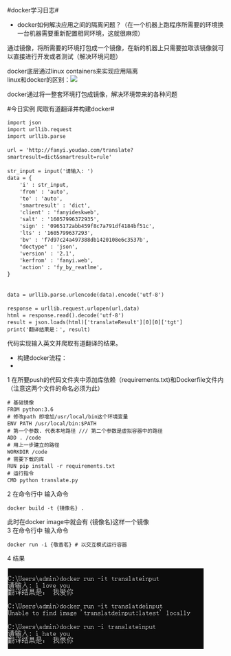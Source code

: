 #docker学习日志#
- docker如何解决应用之间的隔离问题？（在一个机器上跑程序所需要的环境换一台机器需要重新配置相同环境，这就很麻烦）  
  
通过镜像，将所需要的环境打包成一个镜像，在新的机器上只需要拉取该镜像就可以直接进行开发或者测试（解决环境问题）  

docker底层通过linux containers来实现应用隔离  
linux和docker的区别：![](https://pic2.zhimg.com/v2-a17759859f1e5c8bc9657d641b68fcc1_r.jpg)

docker通过将一整套环境打包成镜像，解决环境带来的各种问题

#今日实例 爬取有道翻译并构建docker#

    import json
	import urllib.request
	import urllib.parse
	
	url = 'http://fanyi.youdao.com/translate?smartresult=dict&smartresult=rule'
	
	str_input = input('请输入: ')
	data = {
	    'i' : str_input,
	    'from' : 'auto',
	    'to' : 'auto',
	    'smartresult' : 'dict',
	    'client' : 'fanyideskweb',
	    'salt' : '16057996372935',
	    'sign' : '0965172abb459f8c7a791df4184bf51c',
	    'lts' : '1605799637293',
	    'bv' : 'f7d97c24a497388db1420108e6c3537b',
	    "doctype" : 'json',
	    'version' : '2.1',
	    'kerfrom' : 'fanyi.web',
	    'action' : 'fy_by_reatlme',
	}
	
	
	data = urllib.parse.urlencode(data).encode('utf-8')
	
	response = urllib.request.urlopen(url,data)
	html = response.read().decode('utf-8')
	result = json.loads(html)['translateResult'][0][0]['tgt']
	print('翻译结果是：', result)
代码实现输入英文并爬取有道翻译的结果。

- 构建docker流程：  
-
1 在所要push的代码文件夹中添加库依赖（requirements.txt)和Dockerfile文件内（注意这两个文件的命名必须为此） 

    # 基础镜像
	FROM python:3.6
	# 修改path 即增加/usr/local/bin这个环境变量 
	ENV PATH /usr/local/bin:$PATH
	# 第一个参数. 代表本地路径 /// 第二个参数是虚拟容器中的路径
	ADD . /code 
	# 用上一步建立的路径
	WORKDIR /code
	# 需要下载的库
	RUN pip install -r requirements.txt
	# 运行指令
	CMD python translate.py 
2 在命令行中 输入命令
 
    docker build -t {镜像名} .
此时在docker image中就会有 {镜像名}这样一个镜像  
3 在命令行中 输入命令

    docker run -i {敬香茗} # 以交互模式运行容器   
4  结果

![](https://github.com/TabGuigui/Learn_Docker/raw/main/img/1.png)
